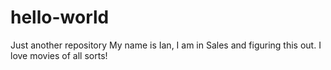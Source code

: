 # hello-world
Just another repository
My name is Ian, I am in Sales and figuring this out.
I love movies of all sorts!
